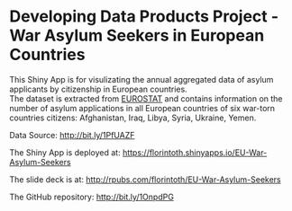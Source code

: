 Developing Data Products Project - War Asylum Seekers in European Countries
=============================================================================

This Shiny App is for visulizating the annual aggregated data of asylum applicants by citizenship in European countries.    
The dataset is extracted from [EUROSTAT](http://ec.europa.eu/eurostat/web/asylum-and-managed-migration/data/database) and contains information on the number of asylum applications in all European countries of six 
war-torn countries citizens: Afghanistan, Iraq, Libya, Syria, Ukraine, Yemen.

Data Source: http://bit.ly/1PfUAZF

The Shiny App is deployed at: https://florintoth.shinyapps.io/EU-War-Asylum-Seekers

The slide deck is at: http://rpubs.com/florintoth/EU-War-Asylum-Seekers

The GitHub repository: http://bit.ly/1OnpdPG

